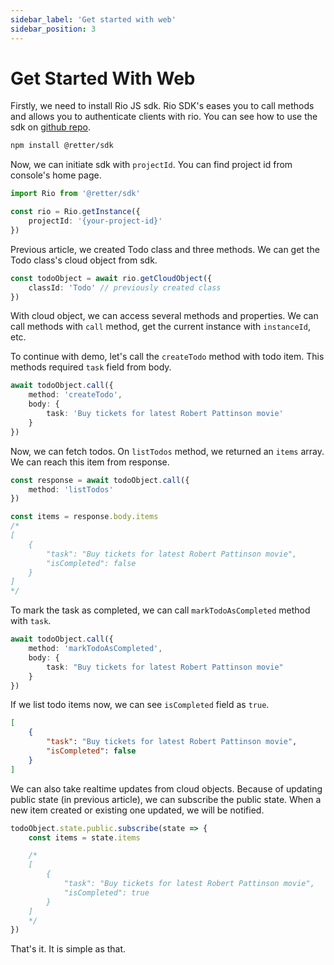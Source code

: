 ```yaml
---
sidebar_label: 'Get started with web'
sidebar_position: 3
---
```


# Get Started With Web

Firstly, we need to install Rio JS sdk. Rio SDK's eases you to call methods and allows you to authenticate clients with rio. You can see how to use the sdk on [github repo](https://github.com/rettersoft/retter-js-sdk).  

```bash
npm install @retter/sdk
```

Now, we can initiate sdk with `projectId`. You can find project id from console's home page.

```ts
import Rio from '@retter/sdk'

const rio = Rio.getInstance({
    projectId: '{your-project-id}'
})
```

Previous article, we created Todo class and three methods. We can get the Todo class's cloud object from sdk.

```ts
const todoObject = await rio.getCloudObject({
    classId: 'Todo' // previously created class
})
```

With cloud object, we can access several methods and properties. We can call methods with `call` method, get the current instance with `instanceId`, etc.

To continue with demo, let's call the `createTodo` method with todo item. This methods required `task` field from body.

```ts
await todoObject.call({
    method: 'createTodo',
    body: {
        task: 'Buy tickets for latest Robert Pattinson movie'
    }
})
```

Now, we can fetch todos. On `listTodos` method, we returned an `items` array. We can reach this item from response. 

```ts
const response = await todoObject.call({
    method: 'listTodos'
})

const items = response.body.items
/*
[
    {
        "task": "Buy tickets for latest Robert Pattinson movie",
        "isCompleted": false
    }
]
*/
```

To mark the task as completed, we can call `markTodoAsCompleted` method with `task`.

```ts
await todoObject.call({
    method: 'markTodoAsCompleted',
    body: {
        task: "Buy tickets for latest Robert Pattinson movie"
    }
})
```

If we list todo items now, we can see `isCompleted` field as `true`.

```json
[
    {
        "task": "Buy tickets for latest Robert Pattinson movie",
        "isCompleted": false
    }
]
```

We can also take realtime updates from cloud objects. Because of updating public state (in previous article), we can subscribe the public state. When a new item created or existing one updated, we will be notified. 

```ts
todoObject.state.public.subscribe(state => {
    const items = state.items

    /*
    [
        {
            "task": "Buy tickets for latest Robert Pattinson movie",
            "isCompleted": true
        }
    ]
    */
})
```

That's it. It is simple as that.